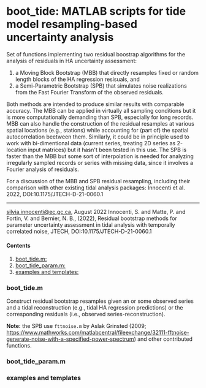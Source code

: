 # boot_tide: MATLAB scripts for tide model resampling-based uncertainty analysis 
Set of functions implementing two residual boostrap algorithms for the analysis of residuals in HA uncertainty assessment:
1. a Moving Block Bootstrap (MBB) that directly resamples fixed or random length blocks of the HA regression resisuals, and 
2. a Semi-Parametric Bootstrap (SPB) that simulates noise realizations from the Fast Fourier Transform of the observed residuals. 

Both methods are intended to produce similar results with comparable accuracy. The MBB can be applied in virtually all sampling conditions but it is more computationally demanding than SPB, especially for long records. MBB can also handle the construction of the residual resamples at various spatial locations (e.g., stations) while accounting for (part of) the spatial autocorrelation beetween them. Similarly, it could be in principle used to work with bi-dimentional data (current series, treating 2D series as 2-location input matrices) but it hasn't been tested in this use. The SPB is faster than the MBB but some sort of interpolation is needed for analyzing  irregularly sampled records or series with missing data, since it involves a Fourier analysis of residuals.  


For a discussion of the MBB and SPB residual resampling, including their comparison with other existing tidal analysis packages: Innocenti et al. 2022, DOI:10.1175/JTECH-D-21-0060.1


---- 
silvia.innocenti@ec.gc.ca, August 2022
Innocenti, S. and Matte, P. and Fortin, V. and Bernier, N. B., (2022), Residual bootstrap methods for parameter uncertainty assessment in tidal analysis with temporally correlated noise, JTECH, DOI:10.1175/JTECH-D-21-0060.1

#### Contents
1. [boot_tide.m:](#boot_tide.m)
2. [boot_tide_param.m:](#boot_tide_param.m)
3. [examples and templates:](#example-and-templates)


### boot_tide.m
Construct residual bootstrap resamples given an or some observed series and 
a tidal reconstruction (e.g., tidal HA regression predictions) or the corresponding
residuals (i.e., observed series-reconstruction).



 <!-- This function is similar to cut_reconstr.m but avoids recomputing the model basis function for each set of parameters. Accordingly, the HA model basis function is computed once, or it is read from the optional input arguments to further increase the computational efficiency. -->


**Note:** the SPB use `fttnoise.m` by Aslak Grinsted (2009; https://www.mathworks.com/matlabcentral/fileexchange/32111-fftnoise-generate-noise-with-a-specified-power-spectrum) and other contributed functions.

### boot_tide_param.m


### examples and templates